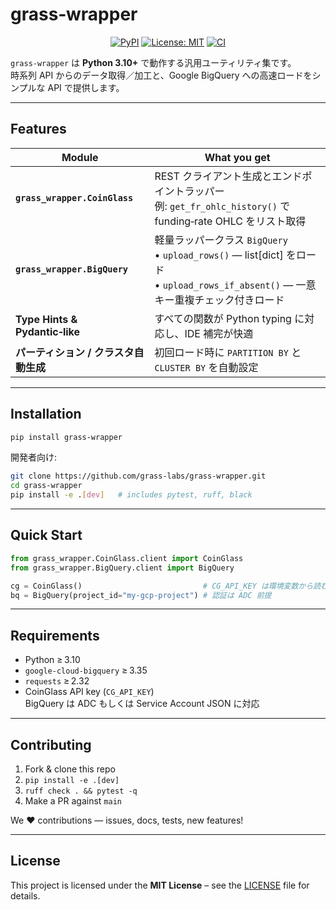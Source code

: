 

# grass‑wrapper

<div align="center">

[![PyPI](https://img.shields.io/pypi/v/grass-wrapper.svg)](https://pypi.org/project/grass-wrapper/)
[![License: MIT](https://img.shields.io/badge/license-MIT-blue.svg)](LICENSE)
[![CI](https://github.com/grass-labs/grass-wrapper/actions/workflows/ci.yml/badge.svg)](https://github.com/grass-labs/grass-wrapper/actions)

</div>

`grass-wrapper` は **Python 3.10+** で動作する汎用ユーティリティ集です。  
時系列 API からのデータ取得／加工と、Google BigQuery への高速ロードをシンプルな API で提供します。

---

## Features

| Module | What you get |
|--------|--------------|
| **`grass_wrapper.CoinGlass`** | REST クライアント生成とエンドポイントラッパー<br>例: `get_fr_ohlc_history()` で funding‑rate OHLC をリスト取得 |
| **`grass_wrapper.BigQuery`** | 軽量ラッパークラス `BigQuery`<br>• `upload_rows()` — list[dict] をロード<br>• `upload_rows_if_absent()` — 一意キー重複チェック付きロード |
| **Type Hints & Pydantic‑like** | すべての関数が Python typing に対応し、IDE 補完が快適 |
| **パーティション / クラスタ自動生成** | 初回ロード時に `PARTITION BY` と `CLUSTER BY` を自動設定 |

---

## Installation

```bash
pip install grass-wrapper
```

開発者向け:

```bash
git clone https://github.com/grass-labs/grass-wrapper.git
cd grass-wrapper
pip install -e .[dev]   # includes pytest, ruff, black
```

---

## Quick Start

```python
from grass_wrapper.CoinGlass.client import CoinGlass
from grass_wrapper.BigQuery.client import BigQuery

cg = CoinGlass()                           # CG_API_KEY は環境変数から読む
bq = BigQuery(project_id="my-gcp-project") # 認証は ADC 前提
```

---

## Requirements

* Python ≥ 3.10
* `google-cloud-bigquery` ≥ 3.35
* `requests` ≥ 2.32
* CoinGlass API key (`CG_API_KEY`)  
  BigQuery は ADC もしくは Service Account JSON に対応

---

## Contributing

1. Fork & clone this repo
2. `pip install -e .[dev]`
3. `ruff check . && pytest -q`
4. Make a PR against `main`

We ♥ contributions — issues, docs, tests, new features!

---

## License

This project is licensed under the **MIT License** – see the [LICENSE](LICENSE) file for details.